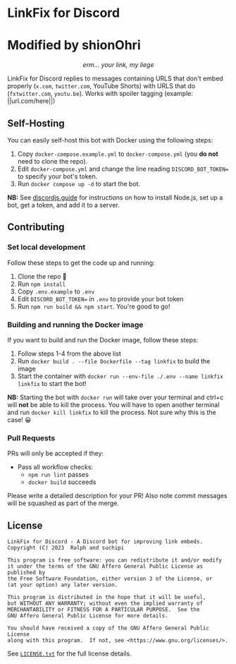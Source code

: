 # LinkFix for Discord
# Modified by shionOhri

<div align="center">
  <p><em>erm... your link, my liege</em></p>
</div>

LinkFix for Discord replies to messages containing URLS that don't embed
properly (`x.com`, `twitter.com`, YouTube Shorts) with URLS that do
(`fxtwitter.com`, `youtu.be`).  Works with spoiler tagging (example: ||url.com/here||)

## Self-Hosting

You can easily self-host this bot with Docker using the following steps:

1. Copy `docker-compose.example.yml` to `docker-compose.yml` (you **do not** need to clone the repo).
2. Edit `docker-compose.yml` and change the line reading `DISCORD_BOT_TOKEN=` to specify your bot's token.
3. Run `docker compose up -d` to start the bot.

**NB:** See [discordjs.guide][2] for instructions on how to install Node.js,
set up a bot, get a token, and add it to a server.


## Contributing

### Set local development

Follow these steps to get the code up and running:

1) Clone the repo :hugs:
2) Run `npm install`
3) Copy `.env.example` to `.env`
4) Edit `DISCORD_BOT_TOKEN=` in `.env` to provide your bot token
5) Run `npm run build && npm start`. You're good to go!

### Building and running the Docker image

If you want to build and run the Docker image, follow these steps:

1) Follow steps 1-4 from the above list
2) Run `docker build . --file Dockerfile --tag linkfix` to build the image
3) Start the container with `docker run --env-file ./.env --name linkfix linkfix` to start the bot!

**NB:** Starting the bot with `docker run` will take over your terminal and
ctrl+c will **not** be able to kill the process. You will have to open another
terminal and run `docker kill linkfix` to kill the process. Not sure why this
is the case! :grinning:

### Pull Requests

PRs will only be accepted if they:

- Pass all workflow checks:
   - `npm run lint` passes
   - `docker build` succeeds

Please write a detailed description for your PR! Also note commit messages will
be squashed as part of the merge.


## License

```
LinkFix for Discord - A Discord bot for improving link embeds.
Copyright (C) 2023  Ralph and suchipi

This program is free software: you can redistribute it and/or modify
it under the terms of the GNU Affero General Public License as published by
the Free Software Foundation, either version 3 of the License, or
(at your option) any later version.

This program is distributed in the hope that it will be useful,
but WITHOUT ANY WARRANTY; without even the implied warranty of
MERCHANTABILITY or FITNESS FOR A PARTICULAR PURPOSE.  See the
GNU Affero General Public License for more details.

You should have received a copy of the GNU Affero General Public License
along with this program.  If not, see <https://www.gnu.org/licenses/>.
```

See [`LICENSE.txt`](/LICENSE.txt) for the full license details.


[1]: https://discord.com/oauth2/authorize?client_id=385950397493280805&scope=bot&permissions=274878286912
[2]: https://discordjs.guide/preparations/setting-up-a-bot-application.html#creating-your-bot
[3]: https://github.com/podaboutlist/linkfix-for-discord/pkgs/container/linkfix-for-discord
[4]: https://github.com/podaboutlist/linkfix-for-discord/actions/workflows/lint.yml
[5]: https://img.shields.io/github/actions/workflow/status/podaboutlist/linkfix-for-discord/lint.yml?style=plastic&logo=github&label=code%20style&labelColor=24292e
[6]: https://img.shields.io/github/actions/workflow/status/podaboutlist/linkfix-for-discord/publish-image.yml?style=plastic&logo=github&label=ghcr.io%20release&labelColor=24292e
[7]: https://img.shields.io/discord/643644919751376899?style=plastic&logo=discord&logoColor=%23ffffff&label=Support%20Server&labelColor=%2324292e&color=%235961ee&cacheSeconds=60
[8]: https://podaboutli.st/discord
[9]: https://dcbadge.vercel.app/api/shield/385950397493280805?bot=true&style=for-the-badge&theme=discord-inverted&labelColor=%2324292e
